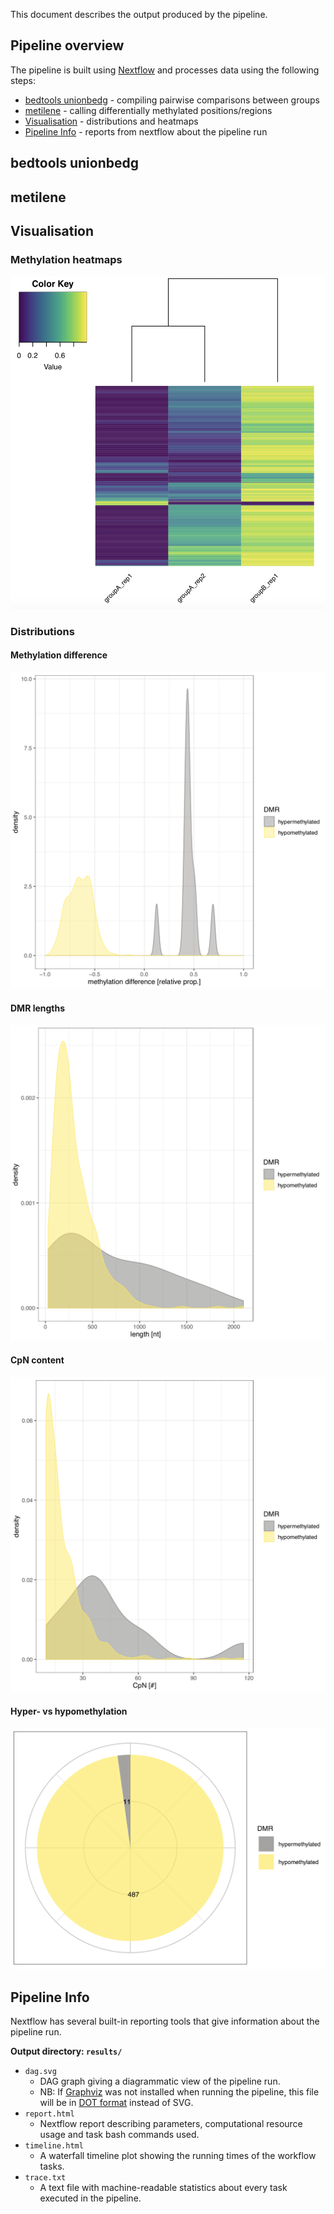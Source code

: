 This document describes the output produced by the pipeline.

## Pipeline overview
The pipeline is built using [Nextflow](https://www.nextflow.io/) and processes data using the following steps:

* [bedtools unionbedg](#bedtools-unionbedg) - compiling pairwise comparisons between groups
* [metilene](#metilene) - calling differentially methylated positions/regions
* [Visualisation](#visualisation) - distributions and heatmaps
* [Pipeline Info](#pipeline-info) - reports from nextflow about the pipeline run

## bedtools unionbedg

## metilene

## Visualisation

### Methylation heatmaps
![Methylation heatmaps](images/heatmap.png)

### Distributions
#### Methylation difference
![Methylation difference](images/methylation.png)
#### DMR lengths
![Length distribution](images/length.png)
#### CpN content
![CpN distribution](images/CpN.png)
#### Hyper- vs hypomethylation
![Hyper- vs hypomethylation](images/piechart.png)



## Pipeline Info
Nextflow has several built-in reporting tools that give information about the pipeline run.

**Output directory: `results/`**

* `dag.svg`
  * DAG graph giving a diagrammatic view of the pipeline run.
  * NB: If [Graphviz](http://www.graphviz.org/) was not installed when running the pipeline, this file will be in [DOT format](http://www.graphviz.org/content/dot-language) instead of SVG.
* `report.html`
  * Nextflow report describing parameters, computational resource usage and task bash commands used.
* `timeline.html`
  * A waterfall timeline plot showing the running times of the workflow tasks.
* `trace.txt`
  * A text file with machine-readable statistics about every task executed in the pipeline.